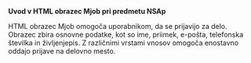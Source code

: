 **Uvod v HTML obrazec Mjob pri predmetu NSAp**

HTML obrazec Mjob omogoča uporabnikom, da se prijavijo za delo. Obrazec zbira osnovne podatke, kot so ime, priimek, e-pošta, telefonska številka in življenjepis. Z različnimi vrstami vnosov omogoča enostavno oddajo prijave na delovno mesto.
